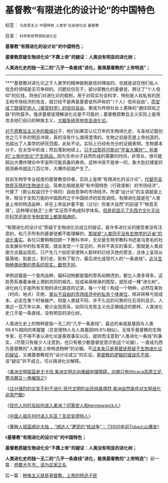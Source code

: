 # 基督教“有限进化的设计论”的中国特色

标签： `马克思主义` `中国特色` `人类学` `社会进化论` `基督教` 

目录： `科学和世界观和进化论`

**基督教“有限进化的设计论”的中国特色；**

**基督教质疑生物进化论“不靠上帝”的疑证：人类没有明显的进化树；**

**人类进化史的独一无二的“几乎一条直线”进化，极类基督教的“上帝特选”；**

****

****基督教对进化论之于人类学的精神抵制是信仰理由的，也就是说在他们私人信念的领域是无可争辩的。问题仅仅在于，部分邪教化的基督徒，跨过了“个人信仰”的红线，将他们对进化论的抵制，用于对现实社会科学，特别是人权私有的民主和市场经济的攻击，就已经不是再是基督徒所声称的“（个人）信仰自由”，[而变成了既侵犯他人（接受科学）的信仰自由](../../../2010/2/2/炮轰进化论.md)，更成为传统社会上愚昧的“通往奴役之路”的吹鼓手。强求基督徒理解进化论是不可能的；基督教原教旨主义实际上是用攻击他们自已的种族主义，[大脑急转弯地攻击进化论](../../../2009/11/9/生物学，进化论，基督教和马克思主义.md)。

[对于原教旨主义中的极端分](../../../2013/4/20/中国的基督徒一般不了解自已的宗教，更不了解新教；.md)子，他们如果否认亿万年的生物进化史，与圣经记载创世之几千年的明显冲突，真的没有什么值得澄清的。生物之初是否是上帝创造的，也超出了人类学的研究范围，此处不论。实际上已经有充分的证据表明，生物基本分子，在太空中形成；然后落到地球上。[只不过那将可能对“宇宙大爆炸”，另类的“上帝创世论”产生挑战。](../../../2010/6/16/等效多普勒-引力红移可以解释哈勃红移.md)因为生命分子自然形成的需要的时间，非常长，很可能超出大爆炸理论中宇宙所可能具备的寿命。这种冲突不是单一的，象大批红矮星的观测寿命就达几百亿年，大爆炸前就产生了。

目前生物学专业程度的基督教信仰者，实际上是用“有限进化的设计论”，[代替完全物竞天择的生物进化论](../../../2013/1/16/古生物学(Paleobiology)有什么用？.md)。简单比喻就是用“有中国特色（行政垄断）的市场经济”，代替了（默认权益归于个体的）自由竞争的市场经济。所谓“设计论”的主语就是上帝，相当于全知万能的中国政府之于中国经济的宏观调控。有限进化就是在“人类是上帝的特选品种，并在上帝监护着不能（过分）伤害大自然”的前提下“物竞天择”。这种理论缺乏“上帝”实证而不构成科学体系。[但是却显示了东西方文化无论在科学还是在专制宏观上都是相通的](../../../2012/2/2/民粹冲击波！革命压力对于民主进程是南辕北辙.md)。

“有限进化的设计论”质疑于生物进化论成立的疑证，是许多进化论的接受者没有注意的，和几乎所有的基督徒都不能理解的，[那就是“人类同乎没有生物学的近亲”的进化事实](../../../2010/12/23/进化论“近种相残”人类最严重和人类纪.md)。各位只要稍稍回顾一下教科书中，无论是生物学教科书还是马恩毛的社会发展论中的标准答案，就会发现一个显见的，并非不真实的事实，那就是人类自南方古猿出现后，只产生几个如尼安德特人那样的已经灭绝的旁支，总体上呈现从猿落地，到直立，到行走，到有了智力，最后进化成现代人的“一条直线”。[这与生物种类纷繁的旁系的现实，截然不同](http://darthvad.blog.sohu.com/172126229.html)。

举例说猫是一个食肉品种，猫科动物都是猫的旁系如狮虎豹，都比人类多得多。这些旁系循着亲缘上溯到共同的祖先，绘成亲缘继承的图型，就形成一棵“进化树”。进化树几乎是所有生物的进化路径的记录，每一个枝丫构成一个物种，必然在某处（时间，地点）灭绝，[类似于自由的市场经济中的私有个体单位](../../../2013/5/4/比特币不是货币，是多余的电子本位.md)，除非转移亏损成本，必定在某个时侯破产。但是人类就不同，并不久远的可靠的化石资料显示，人类近一百万年以来，极少出现旁系，如同马克思主义也正确描述的那样，人类进化史几乎是一条直线，没有明显的进化树。

人类进化史上的物种是独一无二的“几乎一条直线”，最近的亲戚是基因与人类98.6%相同的黑猩猩（尼安德特人与人类基因99.8%相似）。无怪乎基督教的生物专家，在不得不承认进化论是客观事实以后，就转而注意到“人类进化一条线”的事实，（尽管只有极少人注意到，也只有极少数基督徒意识到这个论据），一直成为西方基督教的“人类是上帝特选物种”的论据。不[过本来只是基督徒质疑于生物进化论的疑证](../../../2011/9/16/为什么基督教和马克思主义都攻击科学进化论？.md)，又被基督教视为“设计论成立”的实证。[基督教的逻辑的错误先不提](../../../2010/12/23/为什么基督教仇恨进化论？.md)，该“疑证”并不成立，可以用进化论解释。

《[美洲文明摇篮是尤卡坦,美洲文明北向难越地理障碍，向南只有titicaca高原立足,寒冷期又一再摧毁之](../../../2010/4/18/美洲文明摇篮是尤卡坦并且多次夭折.md)》

《[过分强烈的灾变不利于进化;现代文明的出现纯属偶然;美洲自然条件对文明进化非常严酷](../../../2010/4/19/美洲自然条件对文明进化非常严酷.md)》

《[现代人何时及如何进入美洲？印第安人和kennewwick人](../../../2013/4/15/现代人何时及如何进入美洲？印第安人和kennewwick人；.md)》

《[中国人祖先何时进入东亚？及尼安德特人](../../../2013/5/10/中国人祖先何时进入东亚？及尼安德特人.md)》

《[黄种人摇篮顺达大陆 ，“顺达人”遭受的“核战争”；
73500年前Toba火山爆发](../../../2013/5/10/黄种人的摇篮&nbsp;，“顺达人”遭受的“核战争”.md)》

《**基督教“有限进化的设计论”的中国特色；**

**基督教质疑生物进化论“不靠上帝”的疑证：人类没有明显的进化树；**

**人类进化史的独一无二的“几乎一条直线”进化，极类基督教的“上帝特选”**》前一篇：[想要大牛市，请为庄家正名](../../../2013/5/10/想要大牛市，请为庄家正名.md)

后一篇：[种族主义就是基督教，上帝的特选子民](../../../2013/5/11/种族主义就是基督教，上帝的特选子民.md)